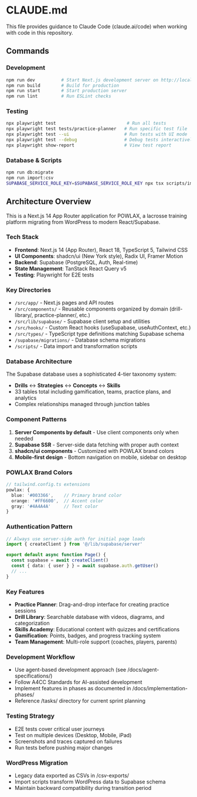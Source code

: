 # CLAUDE.md

This file provides guidance to Claude Code (claude.ai/code) when working with code in this repository.

## Commands

### Development
```bash
npm run dev          # Start Next.js development server on http://localhost:3000
npm run build        # Build for production
npm run start        # Start production server
npm run lint         # Run ESLint checks
```

### Testing
```bash
npx playwright test                           # Run all tests
npx playwright test tests/practice-planner   # Run specific test file
npx playwright test --ui                     # Run tests with UI mode
npx playwright test --debug                  # Debug tests interactively
npx playwright show-report                   # View test report
```

### Database & Scripts
```bash
npm run db:migrate                                                          # Run Supabase migrations
npm run import:csv                                                          # Import CSV data to Supabase
SUPABASE_SERVICE_ROLE_KEY=$SUPABASE_SERVICE_ROLE_KEY npx tsx scripts/import-csv-to-supabase.ts  # Import with service role
```

## Architecture Overview

This is a Next.js 14 App Router application for POWLAX, a lacrosse training platform migrating from WordPress to modern React/Supabase.

### Tech Stack
- **Frontend**: Next.js 14 (App Router), React 18, TypeScript 5, Tailwind CSS
- **UI Components**: shadcn/ui (New York style), Radix UI, Framer Motion
- **Backend**: Supabase (PostgreSQL, Auth, Real-time)
- **State Management**: TanStack React Query v5
- **Testing**: Playwright for E2E tests

### Key Directories
- `/src/app/` - Next.js pages and API routes
- `/src/components/` - Reusable components organized by domain (drill-library/, practice-planner/, etc.)
- `/src/lib/supabase/` - Supabase client setup and utilities
- `/src/hooks/` - Custom React hooks (useSupabase, useAuthContext, etc.)
- `/src/types/` - TypeScript type definitions matching Supabase schema
- `/supabase/migrations/` - Database schema migrations
- `/scripts/` - Data import and transformation scripts

### Database Architecture
The Supabase database uses a sophisticated 4-tier taxonomy system:
- **Drills** ↔ **Strategies** ↔ **Concepts** ↔ **Skills**
- 33 tables total including gamification, teams, practice plans, and analytics
- Complex relationships managed through junction tables

### Component Patterns
1. **Server Components by default** - Use client components only when needed
2. **Supabase SSR** - Server-side data fetching with proper auth context
3. **shadcn/ui components** - Customized with POWLAX brand colors
4. **Mobile-first design** - Bottom navigation on mobile, sidebar on desktop

### POWLAX Brand Colors
```typescript
// tailwind.config.ts extensions
powlax: {
  blue: '#003366',    // Primary brand color
  orange: '#FF6600',  // Accent color
  gray: '#4A4A4A'     // Text color
}
```

### Authentication Pattern
```typescript
// Always use server-side auth for initial page loads
import { createClient } from '@/lib/supabase/server'

export default async function Page() {
  const supabase = await createClient()
  const { data: { user } } = await supabase.auth.getUser()
  // ...
}
```

### Key Features
- **Practice Planner**: Drag-and-drop interface for creating practice sessions
- **Drill Library**: Searchable database with videos, diagrams, and categorization
- **Skills Academy**: Educational content with quizzes and certifications
- **Gamification**: Points, badges, and progress tracking system
- **Team Management**: Multi-role support (coaches, players, parents)

### Development Workflow
- Use agent-based development approach (see /docs/agent-specifications/)
- Follow A4CC Standards for AI-assisted development
- Implement features in phases as documented in /docs/implementation-phases/
- Reference /tasks/ directory for current sprint planning

### Testing Strategy
- E2E tests cover critical user journeys
- Test on multiple devices (Desktop, Mobile, iPad)
- Screenshots and traces captured on failures
- Run tests before pushing major changes

### WordPress Migration
- Legacy data exported as CSVs in /csv-exports/
- Import scripts transform WordPress data to Supabase schema
- Maintain backward compatibility during transition period